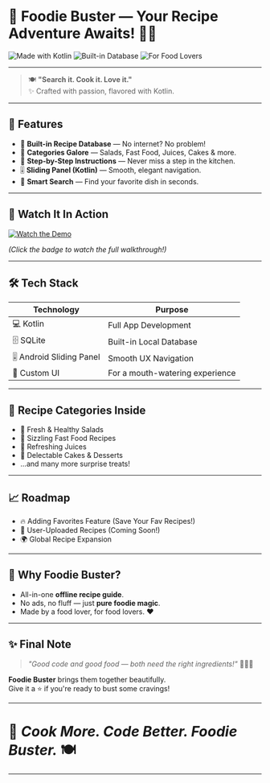 # 🍔 Foodie Buster — Your Recipe Adventure Awaits! 🍰🍹

![Made with Kotlin](https://img.shields.io/badge/Made%20With-Kotlin-7F52FF?style=for-the-badge&logo=kotlin&logoColor=white)
![Built-in Database](https://img.shields.io/badge/Built--in-Database-success?style=for-the-badge&logo=sqlite&logoColor=white)
![For Food Lovers](https://img.shields.io/badge/Foodies-Welcome-orange?style=for-the-badge)

---

> 🍽️ **"Search it. Cook it. Love it."**  
> ✨ Crafted with passion, flavored with Kotlin.

---

## 🌟 Features
- 🔎 **Built-in Recipe Database** — No internet? No problem!
- 🍕 **Categories Galore** — Salads, Fast Food, Juices, Cakes & more.
- 📜 **Step-by-Step Instructions** — Never miss a step in the kitchen.
- 🎚️ **Sliding Panel (Kotlin)** — Smooth, elegant navigation.
- 🧠 **Smart Search** — Find your favorite dish in seconds.

---

## 🎥 Watch It In Action
[![Watch the Demo](https://img.shields.io/badge/Watch-Demo-ff69b4?style=for-the-badge)](https://github.com/waris-ali-git/FoodieBuster-kotlin/blob/master/Foodie-Buster.mp4)

_(Click the badge to watch the full walkthrough!)_

---

## 🛠️ Tech Stack
| Technology | Purpose |
|------------|---------|
| 💻 Kotlin | Full App Development |
| 🗄️ SQLite | Built-in Local Database |
| 🎚️ Android Sliding Panel | Smooth UX Navigation |
| 🍴 Custom UI | For a mouth-watering experience |

---

## 🍴 Recipe Categories Inside
- 🥗 Fresh & Healthy Salads
- 🍔 Sizzling Fast Food Recipes
- 🍹 Refreshing Juices
- 🍰 Delectable Cakes & Desserts
- ...and many more surprise treats!

---

## 📈 Roadmap
- 🔥 Adding Favorites Feature (Save Your Fav Recipes!)
- 📸 User-Uploaded Recipes (Coming Soon!)
- 🌍 Global Recipe Expansion

---

## 📢 Why Foodie Buster?
- All-in-one **offline recipe guide**.
- No ads, no fluff — just **pure foodie magic**.
- Made by a food lover, for food lovers. ❤️

---

## ✨ Final Note
> *"Good code and good food — both need the right ingredients!"* 👨‍🍳🍕

**Foodie Buster** brings them together beautifully.  
Give it a ⭐ if you're ready to bust some cravings!

---

# 🚀 *Cook More. Code Better. Foodie Buster.* 🍽️

---
